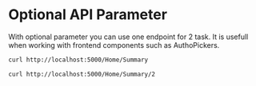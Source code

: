 # Optional API Parameter

With optional parameter you can use one endpoint for 2 task. It is usefull when working with frontend components such as AuthoPickers.

```sh
curl http://localhost:5000/Home/Summary
``` 

```sh
curl http://localhost:5000/Home/Summary/2
``` 